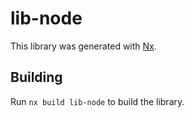 # lib-node

This library was generated with [Nx](https://nx.dev).

## Building

Run `nx build lib-node` to build the library.
